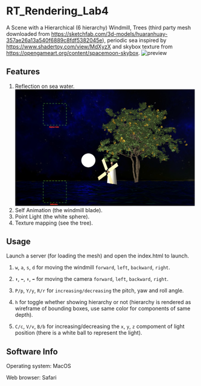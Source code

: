# RT_Rendering_Lab4
A Scene with a Hierarchical (6 hierarchy) Windmill, Trees (third party mesh downloaded from https://sketchfab.com/3d-models/huaranhuay-357ae26a13a540f6889c8fdf5382045e), periodic sea inspired by https://www.shadertoy.com/view/MdXyzX and skybox texture from https://opengameart.org/content/spacemoon-skybox.
![preview](image.png)

## Features

1. Reflection on sea water.
![ref](image-2.png)
2. Self Animation (the windmill blade).
3. Point Light (the white sphere).
4. Texture mapping (see the tree).

## Usage

Launch a server (for loading the mesh) and open the index.html to launch.

1. `w`, `a`, `s`, `d` for moving the windmill `forward`, `left`, `backward`, `right`.

2. `⬆️`, `⬅️`, `⬇️`, `➡️` for moving the camera `forward`, `left`, `backward`, `right`.

3. `P/p`, `Y/y`, `R/r` for `increasing/decreasing` the pitch, yaw and roll angle. 

4. `h` for toggle whether showing hierarchy or not (hierarchy is rendered as wireframe of bounding boxes, use same color for components of same depth).

5. `C/c`, `V/v`, `B/b` for increasing/decreasing the `x`, `y`, `z` compoment of light position (there is a white ball to represent the light).

## Software Info
Operating system: MacOS

Web browser: Safari